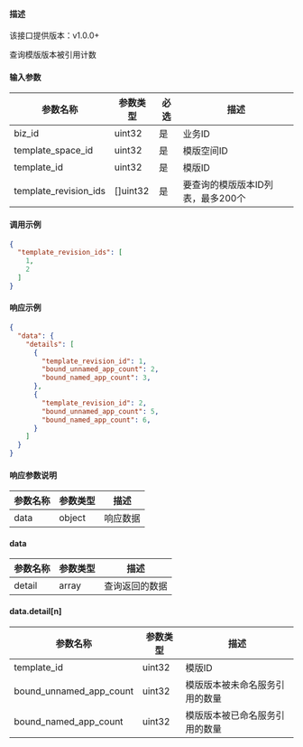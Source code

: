 #### 描述

该接口提供版本：v1.0.0+

查询模版版本被引用计数

#### 输入参数

| 参数名称             | 参数类型 | 必选 | 描述                              |
| -------------------- | -------- | ---- | --------------------------------- |
| biz_id               | uint32   | 是   | 业务ID                            |
| template_space_id    | uint32   | 是   | 模版空间ID                        |
| template_id          | uint32   | 是   | 模版ID                            |
| template_revision_ids | []uint32 | 是   | 要查询的模版版本ID列表，最多200个 |

#### 调用示例

```json
{
  "template_revision_ids": [
    1,
    2
  ]
}
```

#### 响应示例

```json
{
  "data": {
    "details": [
      {
        "template_revision_id": 1,
        "bound_unnamed_app_count": 2,
        "bound_named_app_count": 3,
      },
      {
        "template_revision_id": 2,
        "bound_unnamed_app_count": 5,
        "bound_named_app_count": 6,
      }
    ]
  }
}
```

#### 响应参数说明

| 参数名称 | 参数类型 | 描述     |
| -------- | -------- | -------- |
| data     | object   | 响应数据 |

#### data

| 参数名称 | 参数类型 | 描述           |
| -------- | -------- | -------------- |
| detail   | array    | 查询返回的数据 |

#### data.detail[n]

| 参数名称                | 参数类型 | 描述                           |
| ----------------------- | -------- | ------------------------------ |
| template_id             | uint32   | 模版ID                         |
| bound_unnamed_app_count | uint32   | 模版版本被未命名服务引用的数量 |
| bound_named_app_count   | uint32   | 模版版本被已命名服务引用的数量 |


